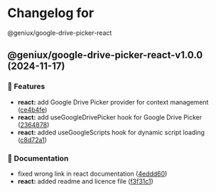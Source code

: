 # Changelog for

 @geniux/google-drive-picker-react

## @geniux/google-drive-picker-react-v1.0.0 (2024-11-17)

### 🚀 Features

* **react:** add Google Drive Picker provider for context management ([ce4b4fe](https://github.com/geniux-designs/google-drive-picker/commit/ce4b4fe2b1e9df37a1ba751feb235b172b0372c4))
* **react:** add useGoogleDrivePicker hook for Google Drive Picker ([2364878](https://github.com/geniux-designs/google-drive-picker/commit/236487826f026074f9915b49ff9ee99e8dff98ea))
* **react:** added useGoogleScripts hook for dynamic script loading ([c8d72a1](https://github.com/geniux-designs/google-drive-picker/commit/c8d72a10e9add4d8f1e20148ecfec2993c9d8fcd))

### 📝 Documentation

* fixed wrong link in react documentation ([4eddd60](https://github.com/geniux-designs/google-drive-picker/commit/4eddd60c90f0e8330ccc1d57114c4b247bc77965))
* **react:** added readme and licence file ([f3f31c1](https://github.com/geniux-designs/google-drive-picker/commit/f3f31c1b216124f8772356ed97991250b615dd8d))
